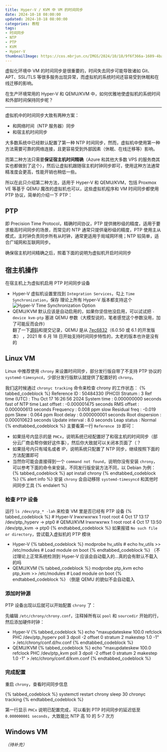 ```yaml
---
title: Hyper-V / KVM 中 VM 的时间同步
date: 2024-10-18 08:00:00
updated: 2024-10-18 08:00:00
categories: 教程
tags:
- 时间同步
- NTP
- PTP
- KVM
- Hyper-V
thumbnailImage: https://cos.mbrjun.cn/IMGS/2024/10/18/9f6f366a-1609-4ba4-9e82-60bc2ccb8b21.webp
---
```

虚拟化环境中 VM 的时间同步是很重要的，时间失去同步可能导致诸如 Git、APT、SSL/TLS 等很多服务出现异常，而虚拟机的系统时间还容易受到休眠和在线迁移的影响。  

在生产环境常用的 Hyper-V 和 QEMU/KVM 中，如何优雅地使虚拟机的系统时间和外部时间保持同步呢？  

<!-- more -->

---

虚拟机中的时间同步大致有两种方案：
- 和网络时间（NTP 服务器）同步
- 和宿主机时间同步

大多数系统中已经默认配置了第一种 NTP 时间同步，然而，虚拟机中使用第一种方法需要可靠的网络连接，且更容易受到外部因素（休眠、在线迁移等）影响。  

而第二种方法只需要**保证宿主机时间精确**（Azure 和其他大多数 VPS 的服务商其实也都做到了这个），然后让虚拟机跟随宿主机时钟同步即可，使用这种方法通常精准度会更高，性能开销也稍低一些。

所以在此只介绍第二种方法，适用于 Hyper-V 和 QEMU/KVM，包括 Proxmox VE 等基于 QEMU 魔改的虚拟机也可以，这些虚拟机程序和 VM 时间同步都使用 PTP 协议，简单的介绍一下 PTP：

## PTP
即 Precision Time Protocol，精确时间协议，PTP 提供微秒级的精度，适用于要求极高时间同步的场景，而常见的 NTP 通常只提供毫秒级的精度，PTP 使用主从模式，主时钟负责同步所有从时钟，通常更适用于局域网环境；NTP 较简单，适合广域网和互联网同步。

确保宿主机时间精确之后，照着下面的说明为虚拟机开启时间同步

## 宿主机操作
在宿主机上为虚拟机启用 PTP 时间同步设备
- Hyper-V
  虚拟机设置里找到 ``Integration Services``，勾上 ``Time Synchronization``，保存
  理论上所有 Hyper-V 版本都支持这个
  ![Hyper-V Time Synchronization Option](https://cos.mbrjun.cn/IMGS/2024/10/17/f7616c12-2e22-4770-b0d6-aa7e0c8a2486.webp)
- QEMU/KVM
  默认应该是自动启用的，如果你坚信他没启用，可以试试把 ``-device kvm-ptp`` 塞进 QEMU 参数（大模型说的，笔者感觉这个参数没用，加了可能反而会炸）  
  翻了一下[源码](https://github.com/qemu/qemu/blob/278f064e452468d66ee15c3f453826e697ec6832/linux-headers/linux/kvm.h#L1085)和提交记录，QEMU 是从 [7ec6832](https://github.com/qemu/qemu/commit/278f064e452468d66ee15c3f453826e697ec6832#diff-f0554892534433bf896e94596ccf7ccad90ebebfc09486a0757b1a4f2ee10c1dR1085)（6.0.50 或 6.1 的开发版本） ，2021 年 6 月 18 日开始支持时间同步特性的，太老的版本也许是没有的

## Linux VM
Linux 中推荐使用 ``chrony`` 来设置时间同步，部分发行版自带了不支持 PTP 协议的 ``systemd-timesyncd``，少部分发行版默认就提供了配置好的 ``chrony``。

我们这时候通过 ``chronyc tracking`` 命令来检查 chrony 的工作状态：
{% tabbed_codeblock %}
    <!-- tab text -->
        Reference ID    : 50484330 (PHC0)
        Stratum         : 3
        Ref time (UTC)  : Thu Oct 17 16:26:56 2024
        System time     : 0.000000000 seconds fast of NTP time
        Last offset     : -0.000001475 seconds
        RMS offset      : 0.000000613 seconds
        Frequency       : 0.008 ppm slow
        Residual freq   : -0.019 ppm
        Skew            : 0.064 ppm
        Root delay      : 0.000000001 seconds
        Root dispersion : 0.000010623 seconds
        Update interval : 8.0 seconds
        Leap status     : Normal
    <!-- endtab -->
{% endtabbed_codeblock %}
主要看第一行 ``Reference ID`` 即可：
- 如果括号内显示的是 ``PHCx``，说明系统已经配置好了和宿主机的时间同步（部分云厂商会帮你做好这件事），然后你大致就可以关闭本页面了（？
- 如果括号内只有域名或者 IP，说明系统只配置了 NTP 同步，继续按照下面的方法配置即可
- 当然你可能会直接得到一个 ``command not found``，说明你没有安装 ``chrony``，可以参考下面的命令来安装，不同发行版安装方法不同，以 Debian 为例：  
    {% tabbed_codeblock %}
        <!-- tab sh -->
            apt install chrony
        <!-- endtab -->
    {% endtabbed_codeblock %}
    {% alert info %}
    安装 ``chrony`` 会自动移除 ``systemd-timesyncd`` 和其他时间同步工具
    {% endalert %}

### 检查 PTP 设备

运行 ``ls /dev/ptp_* -lah`` 来检查 VM 里是否已经有 PTP 设备
{% tabbed_codeblock %}
    <!-- tab sh -->
        # Hyper-V
        lrwxrwxrwx 1 root root 4 Oct 17 13:17 /dev/ptp_hyperv -> ptp0
        # QEMU/KVM
        lrwxrwxrwx 1 root root 4 Oct 17 13:50 /dev/ptp_kvm -> ptp0
    <!-- endtab -->
{% endtabbed_codeblock %}
如果报错 ``No such file or directory``，尝试载入虚拟机的 PTP 模块
- Hyper-V
    {% tabbed_codeblock %}
        <!-- tab sh -->
            modprobe hv_utils
            # echo hv_utils >> /etc/modules # Load module on boot
        <!-- endtab -->
    {% endtabbed_codeblock %}
    （不过理论上正常系统检测到 Hyper-V 应该会自动载入的...真的会有默认不载入的吗
- QEMU/KVM
    {% tabbed_codeblock %}
        <!-- tab sh -->
            modprobe ptp_kvm
            echo ptp_kvm >> /etc/modules # Load module on boot
        <!-- endtab -->
    {% endtabbed_codeblock %}
    （倒是 QEMU 的貌似不会自动载入

### 添加时钟源

PTP 设备出现以后就可以开始配置 ``chrony`` 了：

先编辑 ``/etc/chrony/chrony.conf``，注释掉所有以 ``pool`` 和 ``sourcedir`` 开始的行，然后添加硬件时钟：  
- Hyper-V
    {% tabbed_codeblock %}
        <!-- tab sh -->
            echo "maxupdateskew 100.0
            refclock PHC /dev/ptp_hyperv poll 3 dpoll -2 offset 0 stratum 2
            makestep 1.0 -1" > /etc/chrony/conf.d/hv.conf
        <!-- endtab -->
    {% endtabbed_codeblock %}
- QEMU/KVM
    {% tabbed_codeblock %}
        <!-- tab sh -->
            echo "maxupdateskew 100.0
            refclock PHC /dev/ptp_kvm poll 3 dpoll -2 offset 0 stratum 2
            makestep 1.0 -1" > /etc/chrony/conf.d/kvm.conf
        <!-- endtab -->
    {% endtabbed_codeblock %}

### 完成配置
重启 ``chrony``，查看时间同步信息  

{% tabbed_codeblock %}
    <!-- tab text -->
        systemctl restart chrony
        sleep 30
        chronyc tracking
    <!-- endtab -->
{% endtabbed_codeblock %}

第一行显示 ``PHCx`` 说明已配置完成，可以看到 PTP 时间同步的延迟低至 ``0.000000001 seconds``，大致能比 NTP 高 10 的 5-7 次方  

## Windows VM
*（待补充）*
